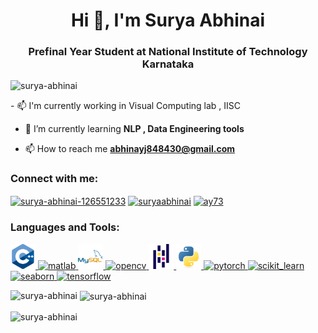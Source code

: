 <h1 align="center">Hi 👋, I'm Surya Abhinai</h1>
<h3 align="center">Prefinal Year Student at National Institute of Technology Karnataka</h3>

<p align="left"> <img src="https://komarev.com/ghpvc/?username=surya-abhinai&label=Profile%20views&color=0e75b6&style=flat" alt="surya-abhinai" /> </p>
- 📫 I'm currently working in Visual Computing lab , IISC  

- 🌱 I’m currently learning **NLP , Data Engineering tools**

- 📫 How to reach me **abhinayj848430@gmail.com**

<h3 align="left">Connect with me:</h3>
<p align="left">
<a href="https://linkedin.com/in/surya-abhinai-126551233" target="blank"><img align="center" src="https://raw.githubusercontent.com/rahuldkjain/github-profile-readme-generator/master/src/images/icons/Social/linked-in-alt.svg" alt="surya-abhinai-126551233" height="30" width="40" /></a>
<a href="https://kaggle.com/suryaabhinai" target="blank"><img align="center" src="https://raw.githubusercontent.com/rahuldkjain/github-profile-readme-generator/master/src/images/icons/Social/kaggle.svg" alt="suryaabhinai" height="30" width="40" /></a>
<a href="https://www.leetcode.com/ay73" target="blank"><img align="center" src="https://raw.githubusercontent.com/rahuldkjain/github-profile-readme-generator/master/src/images/icons/Social/leet-code.svg" alt="ay73" height="30" width="40" /></a>
</p>

<h3 align="left">Languages and Tools:</h3>
<p align="left"> <a href="https://www.w3schools.com/cpp/" target="_blank" rel="noreferrer"> <img src="https://raw.githubusercontent.com/devicons/devicon/master/icons/cplusplus/cplusplus-original.svg" alt="cplusplus" width="40" height="40"/> </a> <a href="https://www.mathworks.com/" target="_blank" rel="noreferrer"> <img src="https://upload.wikimedia.org/wikipedia/commons/2/21/Matlab_Logo.png" alt="matlab" width="40" height="40"/> </a> <a href="https://www.mysql.com/" target="_blank" rel="noreferrer"> <img src="https://raw.githubusercontent.com/devicons/devicon/master/icons/mysql/mysql-original-wordmark.svg" alt="mysql" width="40" height="40"/> </a> <a href="https://opencv.org/" target="_blank" rel="noreferrer"> <img src="https://www.vectorlogo.zone/logos/opencv/opencv-icon.svg" alt="opencv" width="40" height="40"/> </a> <a href="https://pandas.pydata.org/" target="_blank" rel="noreferrer"> <img src="https://raw.githubusercontent.com/devicons/devicon/2ae2a900d2f041da66e950e4d48052658d850630/icons/pandas/pandas-original.svg" alt="pandas" width="40" height="40"/> </a> <a href="https://www.python.org" target="_blank" rel="noreferrer"> <img src="https://raw.githubusercontent.com/devicons/devicon/master/icons/python/python-original.svg" alt="python" width="40" height="40"/> </a> <a href="https://pytorch.org/" target="_blank" rel="noreferrer"> <img src="https://www.vectorlogo.zone/logos/pytorch/pytorch-icon.svg" alt="pytorch" width="40" height="40"/> </a> <a href="https://scikit-learn.org/" target="_blank" rel="noreferrer"> <img src="https://upload.wikimedia.org/wikipedia/commons/0/05/Scikit_learn_logo_small.svg" alt="scikit_learn" width="40" height="40"/> </a> <a href="https://seaborn.pydata.org/" target="_blank" rel="noreferrer"> <img src="https://seaborn.pydata.org/_images/logo-mark-lightbg.svg" alt="seaborn" width="40" height="40"/> </a> <a href="https://www.tensorflow.org" target="_blank" rel="noreferrer"> <img src="https://www.vectorlogo.zone/logos/tensorflow/tensorflow-icon.svg" alt="tensorflow" width="40" height="40"/> </a> </p>

<p><img align="left" src="https://github-readme-stats.vercel.app/api/top-langs?username=surya-abhinai&show_icons=true&locale=en&layout=compact" alt="surya-abhinai" /></p>

<p>&nbsp;<img align="center" src="https://github-readme-stats.vercel.app/api?username=surya-abhinai&show_icons=true&locale=en" alt="surya-abhinai" /></p>

<p><img align="center" src="https://github-readme-streak-stats.herokuapp.com/?user=surya-abhinai&" alt="surya-abhinai" /></p>
